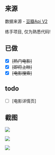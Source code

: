 ## 来源
数据来源 - [豆瓣Api V2](https://developers.douban.com/wiki/?title=movie_v2)

练手项目, 仅为熟悉代码!

## 已做
- [x] ~~[热门电影]~~
- [x] ~~[即将上映]~~
- [x] ~~[电影搜索]~~

## todo
- [ ] [电影详情页]

## 截图

![](http://ww3.sinaimg.cn/large/0060lm7Tgy1fj2y3ajtuzj30ah0i63zs.jpg)

![](http://ww1.sinaimg.cn/large/0060lm7Tgy1fj2y3alexbj30ag0i6gn3.jpg)

![](http://ww1.sinaimg.cn/large/0060lm7Tgy1fj2y3amgc0j30ah0i6gmv.jpg)
